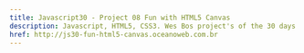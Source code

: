 ```yaml
---
title: Javascript30 - Project 08 Fun with HTML5 Canvas
description: Javascript, HTML5, CSS3. Wes Bos project's of the 30 days with Javascript Vanilla.
href: http://js30-fun-html5-canvas.oceanoweb.com.br
---
```

